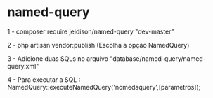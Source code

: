 # named-query
1 - composer require jeidison/named-query "dev-master"

2 - php artisan vendor:publish (Escolha a opção NamedQuery)

3 - Adicione duas SQLs no arquivo "database/named-query/named-query.xml"

4 - Para executar a SQL : NamedQuery::executeNamedQuery('nomedaquery',[parametros]);

